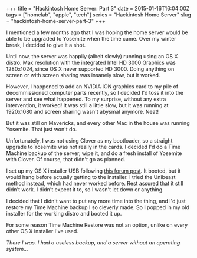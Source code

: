 +++
title = "Hackintosh Home Server: Part 3"
date = 2015-01-16T16:04:00Z
tags = ["homelab", "apple", "tech"]
series = "Hackintosh Home Server"
slug = "hackintosh-home-server-part-3"
+++

I mentioned a few months ago that I was hoping the home server would be able to be upgraded to Yosemite when the time came. Over my winter break, I decided to give it a shot.

Until now, the server was happily (albeit slowly) running using an OS X distro. Max resolution with the integrated Intel HD 3000 Graphics was 1280x1024, since OS X never supported HD 3000. Doing anything on screen or with screen sharing was insanely slow, but it worked.

However, I happened to add an NVIDIA ION graphics card to my pile of decommissioned computer parts recently, so I decided I'd toss it into the server and see what happened. To my surprise, without any extra intervention, it worked! It was still a little slow, but it was running at 1920x1080 and screen sharing wasn't abysmal anymore. Neat!

But it was still on Mavericks, and every other Mac in the house was running Yosemite. That just won't do.

Unfortunately, I was not using Clover as my bootloader, so a straight upgrade to Yosemite was not really in the cards. I decided I'd do a Time Machine backup of the server, wipe it, and do a fresh install of Yosemite with Clover. Of course, that didn't go as planned.

I set up my OS X installer USB following [this forum post](http://www.tonymacx86.com/yosemite-desktop-guides/144426-how-install-os-x-yosemite-using-clover.html). It booted, but it would hang before actually getting to the installer. I tried the Unibeast method instead, which had never worked before. Rest assured that it still didn't work. I didn't expect it to, so I wasn't let down or anything.

I decided that I didn't want to put any more time into the thing, and I'd just restore my Time Machine backup I so cleverly made. So I popped in my old installer for the working distro and booted it up.

For some reason Time Machine Restore was not an option, unlike on every other OS X installer I've used.

*There I was. I had a useless backup, and a server without an operating system...*
